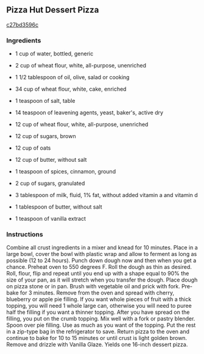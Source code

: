 ## Pizza Hut Dessert Pizza

[c27bd3596c](http://www.food.com/recipe/pizza-hut-dessert-pizza-199765)

### Ingredients

 - 1 cup of water, bottled, generic

 - 2 cup of wheat flour, white, all-purpose, unenriched

 - 1 1/2 tablespoon of oil, olive, salad or cooking

 - 34 cup of wheat flour, white, cake, enriched

 - 1 teaspoon of salt, table

 - 14 teaspoon of leavening agents, yeast, baker's, active dry

 - 12 cup of wheat flour, white, all-purpose, unenriched

 - 12 cup of sugars, brown

 - 12 cup of oats

 - 12 cup of butter, without salt

 - 1 teaspoon of spices, cinnamon, ground

 - 2 cup of sugars, granulated

 - 3 tablespoon of milk, fluid, 1% fat, without added vitamin a and vitamin d

 - 1 tablespoon of butter, without salt

 - 1 teaspoon of vanilla extract

### Instructions

Combine all crust ingredients in a mixer and knead for 10 minutes. Place in a large bowl, cover the bowl with plastic wrap and allow to ferment as long as possible (12 to 24 hours). Punch down dough now and then when you get a chance. Preheat oven to 550 degrees F. Roll the dough as thin as desired. Roll, flour, flip and repeat until you end up with a shape equal to 90% the size of your pan, as it will stretch when you transfer the dough. Place dough on pizza stone or in pan. Brush with vegetable oil and prick with fork. Pre-bake for 3 minutes. Remove from the oven and spread with cherry, blueberry or apple pie filling. If you want whole pieces of fruit with a thick topping, you will need 1 whole large can, otherwise you will need to puree half the filling if you want a thinner topping. After you have spread on the filling, you put on the crumb topping. Mix well with a fork or pastry blender. Spoon over pie filling. Use as much as you want of the topping. Put the rest in a zip-type bag in the refrigerator to save. Return pizza to the oven and continue to bake for 10 to 15 minutes or until crust is light golden brown. Remove and drizzle with Vanilla Glaze. Yields one 16-inch dessert pizza.